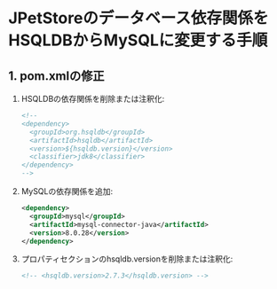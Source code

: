 # JPetStoreのデータベース依存関係をHSQLDBからMySQLに変更する手順

## 1. pom.xmlの修正

1. HSQLDBの依存関係を削除または注釈化:
   ```xml
   <!-- 
   <dependency>
     <groupId>org.hsqldb</groupId>
     <artifactId>hsqldb</artifactId>
     <version>${hsqldb.version}</version>
     <classifier>jdk8</classifier>
   </dependency>
   -->
   ```

2. MySQLの依存関係を追加:
   ```xml
   <dependency>
     <groupId>mysql</groupId>
     <artifactId>mysql-connector-java</artifactId>
     <version>8.0.28</version>
   </dependency>
   ```

3. プロパティセクションのhsqldb.versionを削除または注釈化:
   ```xml
   <!-- <hsqldb.version>2.7.3</hsqldb.version> -->
   ```
